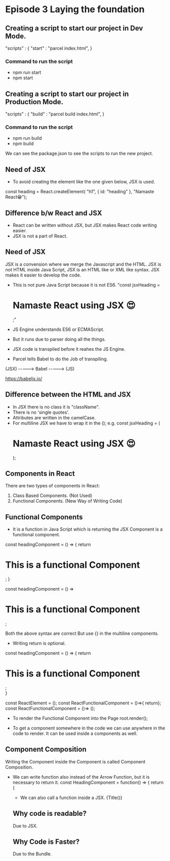 # Episode 3 Laying the foundation

## Creating a script to start our project in Dev Mode.
"scripts" : {
    "start" : "parcel index.html",
}

### Command to run the script
- npm run start
- npm start

## Creating a script to start our project in Production Mode.
"scripts" : {
    "build" : "parcel build index.html",
}

### Command to run the script
- npm run build
- npm build

We can see the package.json to see the scripts to run the new project.


## Need of JSX
- To avoid creating the element like the one given below, JSX is used.

const heading = React.createElement(
    "h1", 
    { id: "heading" }, 
    "Namaste React😁");

## Difference b/w React and JSX
- React can be written without JSX, but JSX makes React code writing easier.
- JSX is not a part of React.

## Need of JSX
JSX is a convension where we merge the Javascript and the HTML.
JSX is not HTML inside Java Script, JSX is an HTML like or XML like syntax.
JSX makes it easier to develop the code.

- This is not pure Java Script because it is not ES6. 
"const jsxHeading = <h1 id="heading">Namaste React using JSX 😍</h1>;"

- JS Engine understands ES6 or ECMAScript.
- But it runs due to parser doing all the things.

- JSX code is transpiled before it reahes the JS Engine.

- Parcel tells Babel to do the Job of transpiling.

(JSX) -----> Babel -----> (JS)

https://babeljs.io/

## Difference between the HTML and JSX
- In JSX there is no class it is "className".
- There is no 'single quotes'.
- Attributes are written in the camelCase.
- For multiline JSX we have to wrap it in the ();
  e.g. const jsxHeading = (<h1 id="heading">
        Namaste React using JSX 😍
        </h1>);


## Components in React
There are two types of components in React:
1. Class Based Components. (Not Used)
2. Functional Components. (New Way of Writing Code)


## Functional Components
- It is a function in Java Script which is returning the JSX Component 
  is a functional component.

const headingComponent = () => {
    return <h1>This is a functional Component</h1>;
}

const headingComponent = () => <h1>This is a functional Component</h1>;

Both the above syntax are correct But use {} in the multiline components.

- Writing return is optional.

const headingComponent = () => {
    return 
    <div>
        <h1>This is a functional Component</h1>;
    </div>
}

const ReactElement = ();
const ReactFunctionalComponent = ()=>{ return};
const ReactFunctionalComponent = ()=> ();

- To render the Functional Component into the Page
root.render(<reactFunctionalComponent/>);

- To get a component somewhere in the code we can use
<reactFunctionalComponent/> anywhere in the code to render.
It can be used inside a components as well.


## Component Composition
Writing the Component inside the Component is called Component Composition.

- We can write function also instead of the Arrow Function, but it is necessary to return it.
const HeadingComponent = function() => {
    return (
        <div id="container">
            <Title/>    
            <h1>This is a functional Component</h1>
        </div>
    );
}

## Super power of JSX 
- We can write any expression of Java Script in the {}.
- We can write a react element inside a react element as well.

## Cross Site Scripting
- If somebody wants to run a java script to someone's code it is called cross site scripting.
- It steels cookies, sessions.
So, the {element} will not directly run the code it will sanitize the data. It protects cross site scripting.

## NOTE:
- The functional component can also be written like:
<Title/> or <Title></Title>

- We can also call a function inside a JSX.
{Title()}


## Why code is readable?
Due to JSX.

## Why Code is Faster?
Due to the Bundle.



